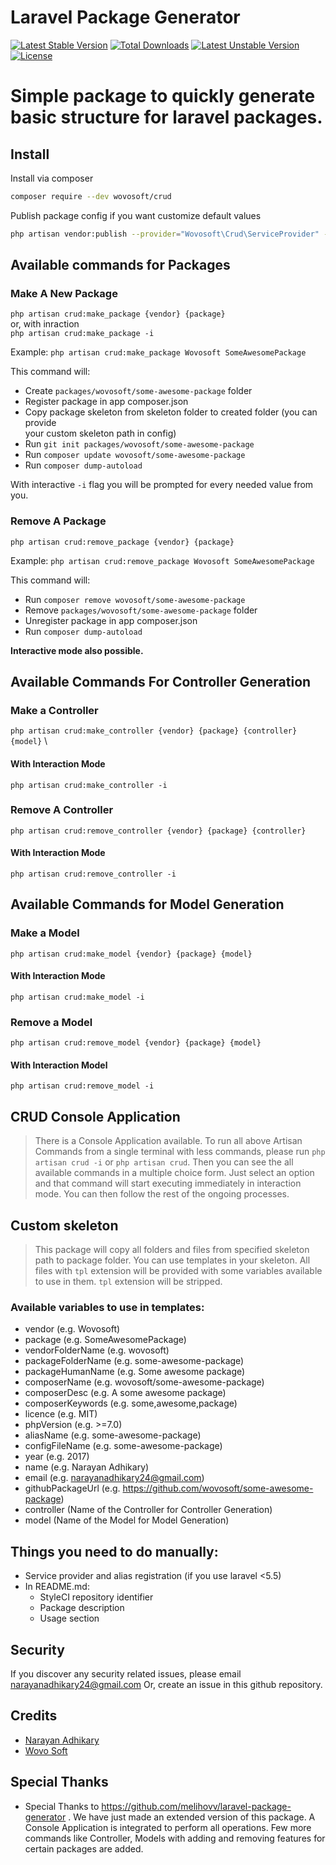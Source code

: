 Laravel Package Generator
=========================  
  
[![Latest Stable Version](https://poser.pugx.org/wovosoft/crud/v/stable)](https://packagist.org/packages/wovosoft/crud) [![Total Downloads](https://poser.pugx.org/wovosoft/crud/downloads)](https://packagist.org/packages/wovosoft/crud) [![Latest Unstable Version](https://poser.pugx.org/wovosoft/crud/v/unstable)](https://packagist.org/packages/wovosoft/crud) [![License](https://poser.pugx.org/wovosoft/crud/license)](https://packagist.org/packages/wovosoft/crud) 

# Simple package to quickly generate basic structure for laravel packages.  
  
## Install  
  
Install via composer  
```bash  
composer require --dev wovosoft/crud  
```  
  
Publish package config if you want customize default values  
```bash  
php artisan vendor:publish --provider="Wovosoft\Crud\ServiceProvider" --tag="config"  
```  
  
## Available commands  for Packages
  
### Make A New Package 
`php artisan crud:make_package {vendor} {package}` \
or, with inraction\
`php artisan crud:make_package -i`
 
  
Example: `php artisan crud:make_package Wovosoft SomeAwesomePackage`  
  
This command will:  
  
* Create `packages/wovosoft/some-awesome-package` folder  
* Register package in app composer.json  
* Copy package skeleton from skeleton folder to created folder (you can provide  
your custom skeleton path in config)  
* Run `git init packages/wovosoft/some-awesome-package`  
* Run `composer update wovosoft/some-awesome-package`  
* Run `composer dump-autoload`  
  
With interactive `-i` flag you will be prompted for every needed value from you.  

  ### Remove A Package
`php artisan crud:remove_package {vendor} {package}  `  

Example: `php artisan crud:remove_package Wovosoft SomeAwesomePackage`  
  
This command will:  
  
* Run `composer remove wovosoft/some-awesome-package`  
* Remove `packages/wovosoft/some-awesome-package` folder  
* Unregister package in app composer.json  
* Run `composer dump-autoload`  
  
**Interactive mode also possible.**  
## Available Commands For Controller Generation
### Make a Controller
`php artisan crud:make_controller {vendor} {package} {controller} {model}` \

#### With Interaction Mode
`php artisan crud:make_controller -i`
  
### Remove A Controller
`php artisan crud:remove_controller {vendor} {package} {controller}`
#### With Interaction Mode
`php artisan crud:remove_controller -i`
  
## Available Commands for Model Generation
### Make a Model
`php artisan crud:make_model {vendor} {package} {model}`
#### With Interaction Mode
`php artisan crud:make_model -i`
### Remove a Model
`php artisan crud:remove_model {vendor} {package} {model}`
#### With Interaction Model
`php artisan crud:remove_model -i`
  
## CRUD Console Application 
> There is a Console Application available. To run all above Artisan Commands from a single terminal with less commands, please run `php artisan crud -i` or `php artisan crud`. Then you can see the all available commands in a multiple choice form. Just select an option and that command will start executing immediately in interaction mode. You can then follow the rest of the ongoing processes. 

## Custom skeleton  
> This package will copy all folders and files from specified skeleton path to  package folder. You can use templates in your skeleton. All files with `tpl`  extension will be provided with some variables available to use in them. `tpl`  extension will be stripped.  
  
### Available variables to use in templates:  
  
* vendor (e.g. Wovosoft)  
* package (e.g. SomeAwesomePackage)  
* vendorFolderName (e.g. wovosoft)  
* packageFolderName (e.g. some-awesome-package)  
* packageHumanName (e.g. Some awesome package)  
* composerName (e.g. wovosoft/some-awesome-package)  
* composerDesc (e.g. A some awesome package)  
* composerKeywords (e.g. some,awesome,package)  
* licence (e.g. MIT)  
* phpVersion (e.g. >=7.0)  
* aliasName (e.g. some-awesome-package)  
* configFileName (e.g. some-awesome-package)  
* year (e.g. 2017)  
* name (e.g. Narayan Adhikary)  
* email (e.g. narayanadhikary24@gmail.com)  
* githubPackageUrl (e.g. https://github.com/wovosoft/some-awesome-package)  
* controller (Name of the Controller for Controller Generation)
* model (Name of the Model for Model Generation)
  
## Things you need to do manually:  
  
* Service provider and alias registration (if you use laravel <5.5)  
* In README.md:  
  * StyleCI repository identifier  
  * Package description  
  * Usage section  
  
## Security  
  
If you discover any security related issues, please email narayanadhikary24@gmail.com Or, create an issue in this github repository.  
  
## Credits  
  
- [Narayan Adhikary](https://github.com/narai420)
- [Wovo Soft](https://gitlab.com/wovosoft)

## Special Thanks
- Special Thanks to https://github.com/melihovv/laravel-package-generator . We have just made an extended version of this package. A Console Application is integrated to perform all operations. Few more commands like Controller, Models with adding and removing features for certain packages are added. 
